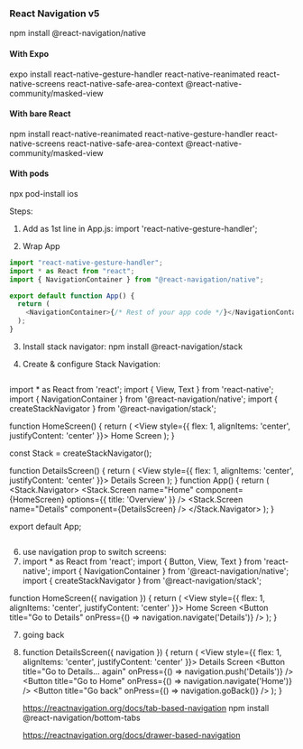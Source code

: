 ### React Navigation v5

npm install @react-navigation/native

#### With Expo

expo install react-native-gesture-handler react-native-reanimated react-native-screens react-native-safe-area-context @react-native-community/masked-view

#### With bare React

npm install react-native-reanimated react-native-gesture-handler react-native-screens react-native-safe-area-context @react-native-community/masked-view

#### With pods

npx pod-install ios

Steps:

1. Add as 1st line in App.js:
   import 'react-native-gesture-handler';

2. Wrap App

```javascript
import "react-native-gesture-handler";
import * as React from "react";
import { NavigationContainer } from "@react-navigation/native";

export default function App() {
  return (
    <NavigationContainer>{/* Rest of your app code */}</NavigationContainer>
  );
}
```

3. Install stack navigator:
   npm install @react-navigation/stack
4. Create & configure Stack Navigation:

   ```

   ```

import \* as React from 'react';
import { View, Text } from 'react-native';
import { NavigationContainer } from '@react-navigation/native';
import { createStackNavigator } from '@react-navigation/stack';

function HomeScreen() {
return (
<View style={{ flex: 1, alignItems: 'center', justifyContent: 'center' }}>
<Text>Home Screen</Text>
</View>
);
}

const Stack = createStackNavigator();

function DetailsScreen() {
return (
<View style={{ flex: 1, alignItems: 'center', justifyContent: 'center' }}>
<Text>Details Screen</Text>
</View>
);
}
function App() {
return (
<NavigationContainer>
<Stack.Navigator>
<Stack.Screen name="Home" component={HomeScreen} options={{ title: 'Overview' }}
/>
<Stack.Screen name="Details" component={DetailsScreen} /> </Stack.Navigator>
</NavigationContainer>
);
}

export default App;

```

```

6. use navigation prop to switch screens:
7. import \* as React from 'react';
   import { Button, View, Text } from 'react-native';
   import { NavigationContainer } from '@react-navigation/native';
   import { createStackNavigator } from '@react-navigation/stack';

function HomeScreen({ navigation }) {
return (
<View style={{ flex: 1, alignItems: 'center', justifyContent: 'center' }}>
<Text>Home Screen</Text>
<Button
title="Go to Details"
onPress={() => navigation.navigate('Details')}
/>
</View>
);
}

7. going back
8. function DetailsScreen({ navigation }) {
   return (
   <View style={{ flex: 1, alignItems: 'center', justifyContent: 'center' }}>
   <Text>Details Screen</Text>
   <Button
   title="Go to Details... again"
   onPress={() => navigation.push('Details')}
   />
   <Button title="Go to Home" onPress={() => navigation.navigate('Home')} />
   <Button title="Go back" onPress={() => navigation.goBack()} />
   </View>
   );
   }

   https://reactnavigation.org/docs/tab-based-navigation
   npm install @react-navigation/bottom-tabs

   https://reactnavigation.org/docs/drawer-based-navigation
